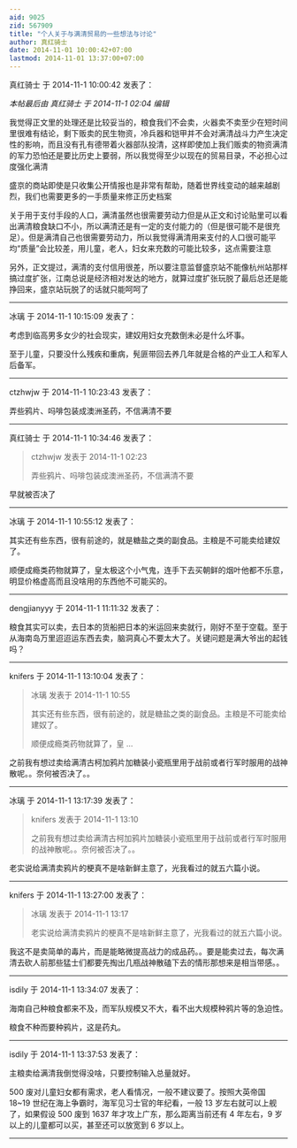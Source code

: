 ```yaml
---
aid: 9025
zid: 567909
title: "个人关于与满清贸易的一些想法与讨论"
author: 真红骑士
date: 2014-11-01 10:00:42+07:00
lastmod: 2014-11-01 13:37:00+07:00
---
```


真红骑士 于 2014-11-1 10:00:42 发表了：

_本帖最后由 真红骑士 于 2014-11-1 02:04 编辑_

我觉得正文里的处理还是比较妥当的，粮食我们不会卖，火器卖不卖至少在短时间里很难有结论，剩下贩卖的民生物资，冷兵器和铠甲并不会对满清战斗力产生决定性的影响，而且没有孔有德带着火器部队投清，这样即使加上我们贩卖的物资满清的军力恐怕还是要比历史上要弱，所以我觉得至少以现在的贸易目录，不必担心过度强化满清

盛京的商站即使是只收集公开情报也是非常有帮助，随着世界线变动的越来越剧烈，我们也需要更多的一手质量来修正历史档案

关于用于支付手段的人口，满清虽然也很需要劳动力但是从正文和讨论贴里可以看出满清粮食缺口不小，所以满清还是有一定的支付能力的（但是很可能不是很充足）。但是满清自己也很需要劳动力，所以我觉得满清用来支付的人口很可能平均“质量”会比较差，用儿童，老人，妇女来充数的可能比较多，这点需要注意

另外，正文提过，满清的支付信用很差，所以要注意监督盛京站不能像杭州站那样搞过度扩张，江南总说是经济相对发达的地方，就算过度扩张玩脱了最后总还是能挣回来，盛京站玩脱了的话就只能呵呵了

---

冰璃 于 2014-11-1 10:15:09 发表了：

考虑到临高男多女少的社会现实，建奴用妇女充数倒未必是什么坏事。

至于儿童，只要没什么残疾和重病，髡匪带回去养几年就是合格的产业工人和军人后备军。

---

ctzhwjw 于 2014-11-1 10:23:43 发表了：

弄些鸦片、吗啡包装成澳洲圣药，不信满清不要

---

真红骑士 于 2014-11-1 10:34:46 发表了：

> ctzhwjw 发表于 2014-11-1 02:23
>
> 弄些鸦片、吗啡包装成澳洲圣药，不信满清不要

早就被否决了

---

冰璃 于 2014-11-1 10:55:12 发表了：

其实还有些东西，很有前途的，就是糖盐之类的副食品。主粮是不可能卖给建奴了。

顺便成瘾类药物就算了，皇太极这个小气鬼，连手下去买朝鲜的烟叶他都不乐意，明显价格虚高而且没啥用的东西他不可能买的。

---

dengjianyyy 于 2014-11-1 11:11:32 发表了：

粮食其实可以卖，去日本的货船把日本的米运回来卖就行，刚好不至于空载。至于从海南岛万里迢迢运东西去卖，脑洞真心不要太大了。关键问题是满大爷出的起钱吗？

---

knifers 于 2014-11-1 13:10:04 发表了：

> 冰璃 发表于 2014-11-1 10:55
>
> 其实还有些东西，很有前途的，就是糖盐之类的副食品。主粮是不可能卖给建奴了。
>
> 顺便成瘾类药物就算了，皇 ...

之前我有想过卖给满清古柯加鸦片加糖装小瓷瓶里用于战前或者行军时服用的战神散呢。。奈何被否决了。。

---

冰璃 于 2014-11-1 13:17:39 发表了：

> knifers 发表于 2014-11-1 13:10
>
> 之前我有想过卖给满清古柯加鸦片加糖装小瓷瓶里用于战前或者行军时服用的战神散呢。。奈何被否决了。。

老实说给满清卖鸦片的梗真不是啥新鲜主意了，光我看过的就五六篇小说。

---

knifers 于 2014-11-1 13:27:00 发表了：

> 冰璃 发表于 2014-11-1 13:17
>
> 老实说给满清卖鸦片的梗真不是啥新鲜主意了，光我看过的就五六篇小说。

我这不是卖简单的毒片，而是能略微提高战力的成品药。。要是能卖过去，每次满清去砍人前那些猛士们都要先掏出几瓶战神散磕下去的情形那想来是相当带感。。

---

isdily 于 2014-11-1 13:34:07 发表了：

海南自己种粮食都来不及，而军队规模又不大，看不出大规模种鸦片等的急迫性。

粮食不种而要种鸦片，这是药丸。

---

isdily 于 2014-11-1 13:37:53 发表了：

主粮卖给满清我倒觉得没啥，只要控制输入总量就好。

500 废对儿童妇女都有需求，老人看情况，一般不建议要了。按照大英帝国 18~19 世纪在海上争霸时，海军见习士官的年纪看，一般 13 岁左右就可以上舰了，如果假设 500 废到 1637 年才攻上广东，那么距离当前还有 4 年左右，9 岁以上的儿童都可以买，甚至还可以放宽到 6 岁以上。

---
